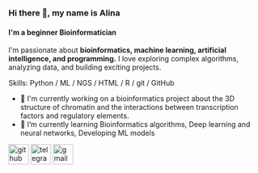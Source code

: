 ### Hi there 👋, my name is Alina
#### I'm a beginner Bioinformatician 
I'm passionate about **bioinformatics, machine learning, artificial intelligence, and programming.** I love exploring complex algorithms, analyzing data, and building exciting projects.

Skills: Python / ML / NGS / HTML / R / git / GitHub

- 🔭 I'm currently working on a bioinformatics project about the 3D structure of chromatin and the interactions between transcription factors and regulatory elements.
- 🌱 I’m currently learning Bioinformatics algorithms, Deep learning and neural networks, Developing ML models  


[<img src='https://cdn.jsdelivr.net/npm/simple-icons@3.0.1/icons/github.svg' alt='github' height='40'>](https://github.com/privetttppoka)  [<img src='https://cdn.jsdelivr.net/npm/simple-icons@3.0.1/icons/telegram.svg' alt='telegram' height='40'>](@privetttppoka)  [<img src='https://cdn.jsdelivr.net/npm/simple-icons@3.0.1/icons/gmail.svg' alt='gmail' height='40'>](nazarova.al000@gmai.com)  

